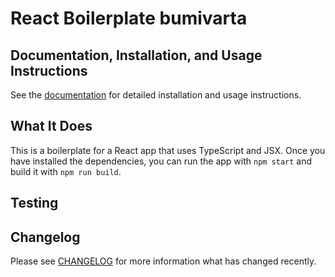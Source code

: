 # React Boilerplate bumivarta

## Documentation, Installation, and Usage Instructions

See the [documentation](https://github.com/BVT-Engineering-Project/temp-react-tsx/tree/main/docs/) for detailed installation and usage instructions.

## What It Does
This is a boilerplate for a React app that uses TypeScript and JSX.
Once you have installed the dependencies, you can run the app with `npm start` and build it with `npm run build`.


## Testing


## Changelog

Please see [CHANGELOG](https://github.com/BVT-Engineering-Project/temp-react-tsx/CHANGELOG.md) for more information what has changed recently.
